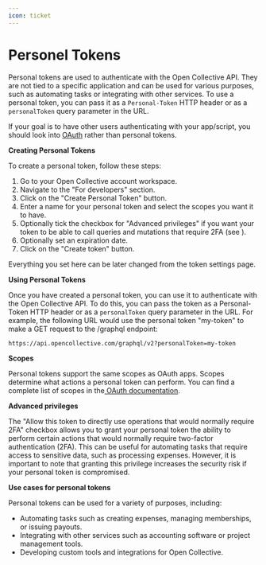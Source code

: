 ```yaml
---
icon: ticket
---
```


# Personel Tokens

Personal tokens are used to authenticate with the Open Collective API. They are not tied to a specific application and can be used for various purposes, such as automating tasks or integrating with other services. To use a personal token, you can pass it as a `Personal-Token` HTTP header or as a `personalToken` query parameter in the URL.

If your goal is to have other users authenticating with your app/script, you should look into [OAuth](https://docs.opencollective.com/help/developers/oauth) rather than personal tokens.

**Creating Personal Tokens**

To create a personal token, follow these steps:

1. Go to your Open Collective account workspace.
2. Navigate to the "For developers" section.
3. Click on the "Create Personal Token" button.
4. Enter a name for your personal token and select the scopes you want it to have.
5. Optionally tick the checkbox for "Advanced privileges" if you want your token to be able to call queries and mutations that require 2FA (see ).
6. Optionally set an expiration date.
7. Click on the "Create token" button.

Everything you set here can be later changed from the token settings page.

**Using Personal Tokens**

Once you have created a personal token, you can use it to authenticate with the Open Collective API. To do this, you can pass the token as a Personal-Token HTTP header or as a `personalToken` query parameter in the URL. For example, the following URL would use the personal token "my-token" to make a GET request to the /graphql endpoint:

```
https://api.opencollective.com/graphql/v2?personalToken=my-token
```

**Scopes**

Personal tokens support the same scopes as OAuth apps. Scopes determine what actions a personal token can perform. You can find a complete list of scopes in the[ OAuth documentation](https://docs.opencollective.com/help/developers/oauth).

**Advanced privileges**

The "Allow this token to directly use operations that would normally require 2FA" checkbox allows you to grant your personal token the ability to perform certain actions that would normally require two-factor authentication (2FA). This can be useful for automating tasks that require access to sensitive data, such as processing expenses. However, it is important to note that granting this privilege increases the security risk if your personal token is compromised.

**Use cases for personal tokens**

Personal tokens can be used for a variety of purposes, including:

* Automating tasks such as creating expenses, managing memberships, or issuing payouts.
* Integrating with other services such as accounting software or project management tools.
* Developing custom tools and integrations for Open Collective.
